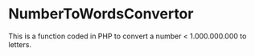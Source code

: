 # NumberToWordsConvertor
This is a function coded in PHP to convert a number &lt; 1.000.000.000 to letters.
